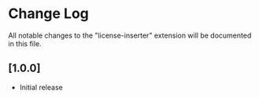 # Change Log

All notable changes to the "license-inserter" extension will be documented in this file.

## [1.0.0]

- Initial release